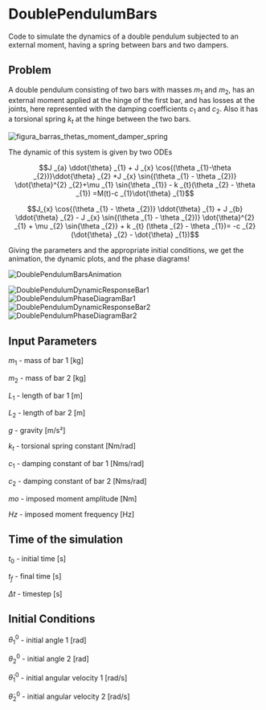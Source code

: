 # DoublePendulumBars
Code to simulate the dynamics of a double pendulum subjected to an external moment, having a spring between bars and two dampers. 

## Problem 

A double pendulum consisting of two bars with masses $m_{1}$ and $m_{2}$, has an external moment applied at the hinge of the first bar, and has losses at the joints, here represented with the damping coefficients $c_{1}$ and $c_{2}$. Also it has a torsional spring $k_{t}$ at the hinge between the two bars. 

![figura_barras_thetas_moment_damper_spring](https://github.com/user-attachments/assets/648a997d-b9a3-43ed-847e-91d5ce13d22e)

The dynamic of this system is given by two ODEs

$$J _{a} \ddot{\theta} _{1} + J _{x} \cos{(\theta _{1}-\theta _{2})}\ddot{\theta} _{2} +J _{x} \sin{(\theta _{1} - \theta _{2})} \dot{\theta}^{2} _{2}+\mu _{1} \sin{\theta _{1}} - k _{t}(\theta _{2} - \theta _{1}) =M(t)-c _{1}\dot{\theta} _{1}$$

$$J_{x} \cos{(\theta _{1} - \theta _{2})} \ddot{\theta} _{1} + J _{b} \ddot{\theta} _{2} - J _{x}  \sin{(\theta _{1} - \theta _{2})} \dot{\theta}^{2} _{1} + \mu _{2} \sin{\theta _{2}} + k _{t} (\theta _{2} - \theta _{1})= -c _{2} (\dot{\theta} _{2} - \dot{\theta} _{1})$$

Giving the parameters and the appropriate initial conditions, we get the animation, the dynamic plots, and the phase diagrams!

![DoublePendulumBarsAnimation](https://github.com/user-attachments/assets/375e783c-92bd-4b3f-9ee7-4f85eb74efbe)


![DoublePendulumDynamicResponseBar1](https://github.com/user-attachments/assets/f55d0820-58f2-47e4-82f9-7691dfae79db)
![DoublePendulumPhaseDiagramBar1](https://github.com/user-attachments/assets/70c10730-8685-41be-813a-94711e143a2d)
![DoublePendulumDynamicResponseBar2](https://github.com/user-attachments/assets/834715eb-b894-4831-94d3-404245fb36bf)
![DoublePendulumPhaseDiagramBar2](https://github.com/user-attachments/assets/8efab99d-c12b-4a9e-9483-4ca2771df4a5)

## Input Parameters

$m_{1}$ - mass of bar 1 [kg]

$m_{2}$ - mass of bar 2 [kg]

$L_{1}$ - length of bar 1 [m]

$L_{2}$ - length of bar 2 [m]

$g$ - gravity [m/s²]

$k_{t}$ - torsional spring constant [Nm/rad]

$c_{1}$ - damping constant of bar 1 [Nms/rad]

$c_{2}$ - damping constant of bar 2 [Nms/rad]

$mo$ - imposed moment amplitude [Nm]

$Hz$ - imposed moment frequency [Hz]

## Time of the simulation

$t_{0}$ - initial time [s]

$t_{f}$ - final time [s]

$\Delta t$ - timestep [s]

## Initial Conditions

$\theta_{1}^{0}$ - initial angle 1 [rad]

$\theta_{2}^{0}$ - initial angle 2 [rad]

$\dot{\theta}_{1}^{0}$ - initial angular velocity 1 [rad/s]

$\dot{\theta}_{2}^{0}$ - initial angular velocity 2 [rad/s]
